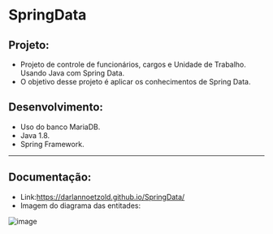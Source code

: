 # SpringData

## Projeto:
* Projeto de controle de funcionários, cargos e Unidade de Trabalho. Usando Java com Spring Data. 
* O objetivo desse projeto é aplicar os conhecimentos de Spring Data.

## Desenvolvimento:
* Uso do banco MariaDB.
* Java 1.8.
* Spring Framework.

---

## Documentação:
* Link:https://darlannoetzold.github.io/SpringData/
* Imagem do diagrama das entitades:

![image](https://user-images.githubusercontent.com/41628589/120194178-aab2f280-c1f3-11eb-843a-1ef83a61b28a.png)
